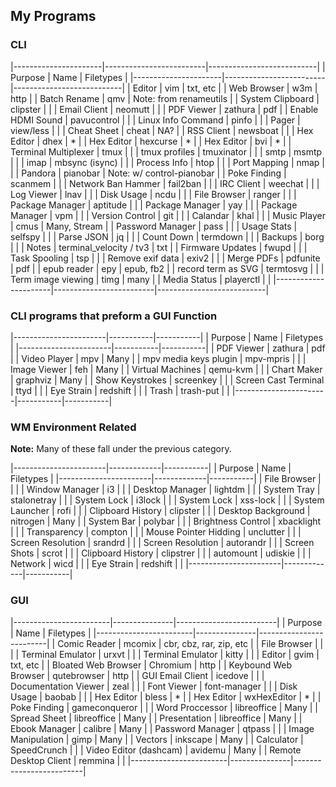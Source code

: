 <!--
##### My (demuredemeanor) attempt to list what programs I use
# vim: set expandtab ts=4 sw=4: ## Since this is markdown
# https://notabug.org/demure/dotfiles/
# legacy repo http://github.com/demure/dotfiles
-->

## My Programs ##
### CLI ###

|----------------------|-------------------------|---------------------------|
| Purpose              | Name                    | Filetypes                 |
|----------------------|-------------------------|---------------------------|
| Editor               | vim                     | txt, etc                  |
| Web Browser          | w3m                     | http                      |
| Batch Rename         | qmv                     | Note: from renameutils    |
| System Clipboard     | clipster                |                           |
| Email Client         | neomutt                 |                           |
| PDF Viewer           | zathura                 | pdf                       |
| Enable HDMI Sound    | pavucontrol             |                           |
| Linux Info Command   | pinfo                   |                           |
| Pager                | view/less               |                           |
| Cheat Sheet          | cheat                   | NA?                       |
| RSS Client           | newsboat                |                           |
| Hex Editor           | dhex                    | *                         |
| Hex Editor           | hexcurse                | *                         |
| Hex Editor           | bvi                     | *                         |
| Terminal Multiplexer | tmux                    |                           |
| tmux profiles        | tmuxinator              |                           |
| smtp                 | msmtp                   |                           |
| imap                 | mbsync (isync)          |                           |
| Process Info         | htop                    |                           |
| Port Mapping         | nmap                    |                           |
| Pandora              | pianobar                | Note: w/ control-pianobar |
| Poke Finding         | scanmem                 |                           |
| Network Ban Hammer   | fail2ban                |                           |
| IRC Client           | weechat                 |                           |
| Log Viewer           | lnav                    |                           |
| Disk Usage           | ncdu                    |                           |
| File Browser         | ranger                  |                           |
| Package Manager      | aptitude                |                           |
| Package Manager      | yay                     |                           |
| Package Manager      | vpm                     |                           |
| Version Control      | git                     |                           |
| Calandar             | khal                    |                           |
| Music Player         | cmus                    | Many, Stream              |
| Password Manager     | pass                    |                           |
| Usage Stats          | selfspy                 |                           |
| Parse JSON           | jq                      |                           |
| Count Down           | termdown                |                           |
| Backups              | borg                    |                           |
| Notes                | terminal_velocity / tv3 | txt                       |
| Firmware Updates     | fwupd                   |                           |
| Task Spooling        | tsp                     |                           |
| Remove exif data     | exiv2                   |                           |
| Merge PDFs           | pdfunite                | pdf                       |
| epub reader          | epy                     | epub, fb2                 |
| record term as SVG   | termtosvg               |                           |
| Term image viewing   | timg                    | many                      |
| Media Status         | playerctl               |                           |
|----------------------|-------------------------|---------------------------|


### CLI programs that preform a GUI Function ###

|-----------------------|-----------|-----------|
| Purpose               | Name      | Filetypes |
|-----------------------|-----------|-----------|
| PDF Viewer            | zathura   | pdf       |
| Video Player          | mpv       | Many      |
| mpv media keys plugin | mpv-mpris |           |
| Image Viewer          | feh       | Many      |
| Virtual Machines      | qemu-kvm  |           |
| Chart Maker           | graphviz  | Many      |
| Show Keystrokes       | screenkey |           |
| Screen Cast Terminal  | ttyd      |           |
| Eye Strain            | redshift  |           |
| Trash                 | trash-put |           |
|-----------------------|-----------|-----------|


### WM Environment Related ###
**Note:** Many of these fall under the previous category.

|-----------------------|-------------|-----------|
| Purpose               | Name        | Filetypes |
|-----------------------|-------------|-----------|
| File Browser          |             |           |
| Window Manager        | i3          |           |
| Desktop Manager       | lightdm     |           |
| System Tray           | stalonetray |           |
| System Lock           | i3lock      |           |
| System Lock           | xss-lock    |           |
| System Launcher       | rofi        |           |
| Clipboard History     | clipster    |           |
| Desktop Background    | nitrogen    | Many      |
| System Bar            | polybar     |           |
| Brightness Control    | xbacklight  |           |
| Transparency          | compton     |           |
| Mouse Pointer Hidding | unclutter   |           |
| Screen Resolution     | srandrd     |           |
| Screen Resolution     | autorandr   |           |
| Screen Shots          | scrot       |           |
| Clipboard History     | clipstrer   |           |
| automount             | udiskie     |           |
| Network               | wicd        |           |
| Eye Strain            | redshift    |           |
|-----------------------|-------------|-----------|


### GUI ###

|------------------------|---------------|-------------------------|
| Purpose                | Name          | Filetypes               |
|------------------------|---------------|-------------------------|
| Comic Reader           | mcomix        | cbr, cbz, rar, zip, etc |
| File Browser           |               |                         |
| Terminal Emulator      | urxvt         |                         |
| Terminal Emulator      | kitty         |                         |
| Editor                 | gvim          | txt, etc                |
| Bloated Web Browser    | Chromium      | http                    |
| Keybound Web Browser   | qutebrowser   | http                    |
| GUI Email Client       | icedove       |                         |
| Documentation Viewer   | zeal          |                         |
| Font Viewer            | font-manager  |                         |
| Disk Usage             | baobab        |                         |
| Hex Editor             | bless         | *                       |
| Hex Editor             | wxHexEditor   | *                       |
| Poke Finding           | gameconqueror |                         |
| Word Proccessor        | libreoffice   | Many                    |
| Spread Sheet           | libreoffice   | Many                    |
| Presentation           | libreoffice   | Many                    |
| Ebook Manager          | calibre       | Many                    |
| Password Manager       | qtpass        |                         |
| Image Manipulation     | gimp          | Many                    |
| Vectors                | inkscape      | Many                    |
| Calculator             | SpeedCrunch   |                         |
| Video Editor (dashcam) | avidemu       | Many                    |
| Remote Desktop Client  | remmina       |                         |
|------------------------|---------------|-------------------------|
